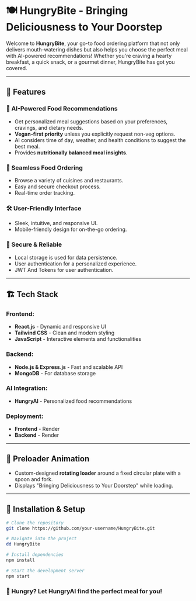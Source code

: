 # 🍽️ HungryBite - Bringing Deliciousness to Your Doorstep

Welcome to **HungryBite**, your go-to food ordering platform that not only delivers mouth-watering dishes but also helps you choose the perfect meal with AI-powered recommendations! Whether you're craving a hearty breakfast, a quick snack, or a gourmet dinner, HungryBite has got you covered.

---

## 🚀 Features

### 🥗 AI-Powered Food Recommendations
- Get personalized meal suggestions based on your preferences, cravings, and dietary needs.
- **Vegan-first priority** unless you explicitly request non-veg options.
- AI considers time of day, weather, and health conditions to suggest the best meal.
- Provides **nutritionally balanced meal insights**.

### 🍕 Seamless Food Ordering
- Browse a variety of cuisines and restaurants.
- Easy and secure checkout process.
- Real-time order tracking.

### 🛠️ User-Friendly Interface
- Sleek, intuitive, and responsive UI.
- Mobile-friendly design for on-the-go ordering.

### 🔐 Secure & Reliable
- Local storage is used for data persistence.
- User authentication for a personalized experience.
- JWT And Tokens for user authentication.

---

## 🏗️ Tech Stack

### Frontend:
- **React.js** - Dynamic and responsive UI
- **Tailwind CSS** - Clean and modern styling
- **JavaScript** - Interactive elements and functionalities

### Backend:
- **Node.js & Express.js** - Fast and scalable API
- **MongoDB** - For database storage

### AI Integration:
- **HungryAI** - Personalized food recommendations

### Deployment:
- **Frontend** - Render
- **Backend** - Render

---

## 🎨 Preloader Animation
- Custom-designed **rotating loader** around a fixed circular plate with a spoon and fork.
- Displays "Bringing Deliciousness to Your Doorstep" while loading.

---

## 📌 Installation & Setup

```sh
# Clone the repository
git clone https://github.com/your-username/HungryBite.git

# Navigate into the project
dd HungryBite

# Install dependencies
npm install

# Start the development server
npm start
```



### 🍔 Hungry? Let **HungryAI** find the perfect meal for you!

